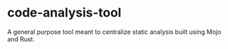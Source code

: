 # code-analysis-tool
A general purpose tool meant to centralize static analysis built using Mojo and Rust.
